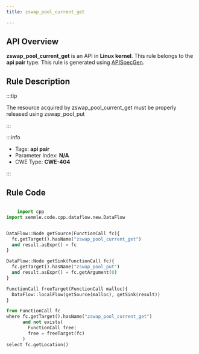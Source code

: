```yaml
---
title: zswap_pool_current_get

---
```



## API Overview
**zswap_pool_current_get** is an API in **Linux kernel**. This rule belongs to the **api pair** type. This rule is generated using [APISpecGen](../../tools/APISpecGen).
## Rule Description

:::tip

The resource acquired by zswap_pool_current_get must be properly released using zswap_pool_put

:::

:::info

- Tags: **api pair**
- Parameter Index: **N/A**
- CWE Type: **CWE-404**

:::

## Rule Code
```python

    import cpp
import semmle.code.cpp.dataflow.new.DataFlow


DataFlow::Node getSource(FunctionCall fc){
  fc.getTarget().hasName("zswap_pool_current_get")
  and result.asExpr() = fc
}

DataFlow::Node getSink(FunctionCall fc){
  fc.getTarget().hasName("zswap_pool_put")
  and result.asExpr() = fc.getArgument(0)
}

FunctionCall freeTarget(FunctionCall malloc){
  DataFlow::localFlow(getSource(malloc), getSink(result))
}

from FunctionCall fc
where fc.getTarget().hasName("zswap_pool_current_get")
      and not exists(
        FunctionCall free| 
        free = freeTarget(fc)
      )
select fc.getLocation()

    
```